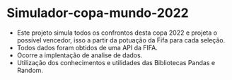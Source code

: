 # Simulador-copa-mundo-2022

 * Este projeto simula todos os confrontos desta copa 2022 e projeta o possivel vencedor, isso a partir da potuação da Fifa para cada seleção.
 * Todos dados foram obtidos de uma API da FIFA.
 * Ocorre a implentação de analise de dados.
 * Utilização dos conhecimentos e utilidades das Bibliotecas Pandas e Random.
